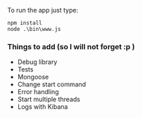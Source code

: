 To run the app just type:
```
npm install
node .\bin\www.js
```

### Things to add (so I will not forget :p )
- Debug library
- Tests
- Mongoose
- Change start command
- Error handling
- Start multiple threads
- Logs with Kibana
